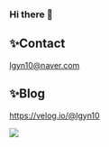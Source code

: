 ### Hi there 👋

## ✨Contact

lgyn10@naver.com

## ✨Blog

https://velog.io/@lgyn10

<img src="https://img.shields.io/badge/Javascript-F7DF1E?style=flat-square&logo=javascript&logoColor=white"/>

<!--
**lgyn10/lgyn10** is a ✨ _special_ ✨ repository because its `README.md` (this file) appears on your GitHub profile.

Here are some ideas to get you started:

- 🔭 I’m currently working on ...
- 🌱 I’m currently learning ...
- 👯 I’m looking to collaborate on ...
- 🤔 I’m looking for help with ...
- 💬 Ask me about ...
- 📫 How to reach me: ...
- 😄 Pronouns: ...
- ⚡ Fun fact: ...
-->
